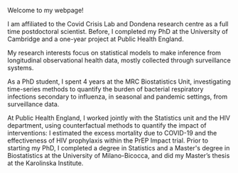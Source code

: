 

Welcome to my webpage!

I am affiliated to the Covid Crisis Lab and Dondena research centre as a full time postdoctoral scientist.
Before, I completed my PhD at the University of Cambridge and a one-year project at Public Health England. 

My research interests focus on statistical models to make inference from longitudinal observational health data, mostly collected through surveillance systems. 

As a PhD student, I spent 4 years at the MRC Biostatistics Unit, investigating time-series methods to quantify the burden of bacterial respiratory infections secondary to influenza, in seasonal and pandemic settings, from surveillance data. 

At Public Health England, I worked jointly with the Statistics unit and the HIV department, using counterfactual methods to quantify the impact of interventions: I estimated the excess mortality due to COVID-19 and the effectiveness of HIV prophylaxis within the PrEP Impact trial. Prior to starting my PhD, I completed a degree in Statistics and a Master's degree in Biostatistics at the University of Milano-Bicocca, and did my Master’s thesis at the Karolinska Institute.

